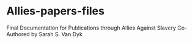 # Allies-papers-files

Final Documentation for Publications through Allies Against Slavery Co-Authored by Sarah S. Van Dyk
